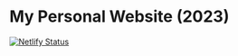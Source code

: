 # My Personal Website (2023)

[![Netlify Status](https://api.netlify.com/api/v1/badges/bb739ef4-abf8-4fb9-abd2-d2494b8e94ef/deploy-status)](https://app.netlify.com/sites/croc-io/deploys)